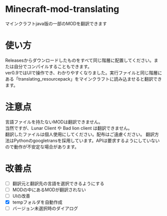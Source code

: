 # Minecraft-mod-translating
マインクラフトjava版の一部のMODを翻訳できます

# 使い方  
Releasesからダウンロードしたものをすべて同じ階層に配置してください。または自分でコンパイルすることもできます。  
ver0.9ではUIで操作でき、わかりやすくなりました。実行ファイルと同じ階層にある「translating_resourcepack」をマインクラフトに読み込ませると翻訳できます。

# 注意点  
言語ファイルを持たないMODは翻訳できません。  
当然ですが、Lunar Client や Bad lion client は翻訳できません。  
翻訳したファイルは個人使用にしてください。配布はご遠慮ください。
翻訳方法はPythonのgoogletransを採用しています。APIは要求するようにしていないので動作が不安定な場合があります。

# 改善点
-  [ ] 翻訳元と翻訳先の言語を選択できるようにする
-  [ ] MODの中にあるMODが翻訳されない
-  [ ] UIの改善
-  [x] tempフォルダを自動作成
-  [ ] バージョン未選択時のダイアログ
